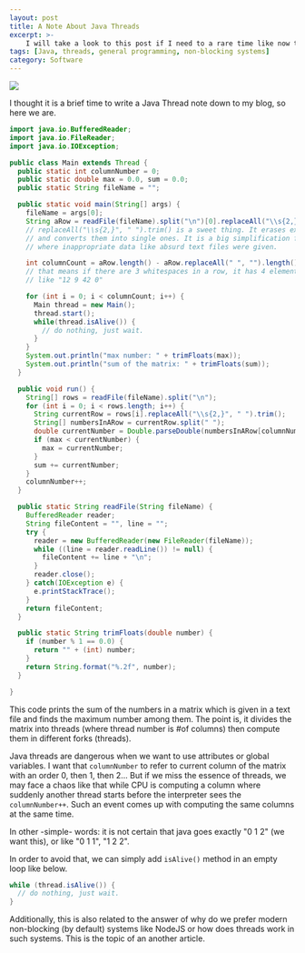 ```yaml
---
layout: post
title: A Note About Java Threads
excerpt: >-
    I will take a look to this post if I need to a rare time like now that I need to write Java thread code. I hope it also be helpful for you. 
tags: [Java, threads, general programming, non-blocking systems]
category: Software
---
```


![](https://steemitimages.com/DQmez3rvXydCsVKbaFQ5StXgWXF4bZyy4PEiPTXHiaA3uaz/4.png)

I thought it is a brief time to write a Java Thread note down to my blog, so here we are. 

```java
import java.io.BufferedReader;
import java.io.FileReader;
import java.io.IOException;

public class Main extends Thread {
  public static int columnNumber = 0;
  public static double max = 0.0, sum = 0.0;
  public static String fileName = "";

  public static void main(String[] args) {
    fileName = args[0];
    String aRow = readFile(fileName).split("\n")[0].replaceAll("\\s{2,}", " ").trim();
    // replaceAll("\\s{2,}", " ").trim() is a sweet thing. It erases extra whitespaces
    // and converts them into single ones. It is a big simplification for the jobs
    // where inappropriate data like absurd text files were given. 

    int columnCount = aRow.length() - aRow.replaceAll(" ", "").length() + 1;
    // that means if there are 3 whitespaces in a row, it has 4 elements 
    // like "12 9 42 0"

    for (int i = 0; i < columnCount; i++) {
      Main thread = new Main();
      thread.start();
      while(thread.isAlive()) {
        // do nothing, just wait.
      }
    }
    System.out.println("max number: " + trimFloats(max));
    System.out.println("sum of the matrix: " + trimFloats(sum));
  }

  public void run() {
    String[] rows = readFile(fileName).split("\n");
    for (int i = 0; i < rows.length; i++) {
      String currentRow = rows[i].replaceAll("\\s{2,}", " ").trim();
      String[] numbersInARow = currentRow.split(" ");
      double currentNumber = Double.parseDouble(numbersInARow[columnNumber]);
      if (max < currentNumber) {
        max = currentNumber;
      }
      sum += currentNumber;
    }
    columnNumber++;
  }

  public static String readFile(String fileName) {
    BufferedReader reader;
    String fileContent = "", line = "";
    try {
      reader = new BufferedReader(new FileReader(fileName));
      while ((line = reader.readLine()) != null) {
        fileContent += line + "\n";
      }
      reader.close();
    } catch(IOException e) {
      e.printStackTrace();
    } 
    return fileContent;
  }

  public static String trimFloats(double number) {
    if (number % 1 == 0.0) {
      return "" + (int) number;
    }
    return String.format("%.2f", number);
  }

}
```

This code prints the sum of the numbers in a matrix which is given in a text file and finds the maximum number among them. The point is, it divides the matrix into threads (where thread number is #of columns) then compute them in different forks (threads).

Java threads are dangerous when we want to use attributes or global variables. I want that `columnNumber` to refer to current column of the matrix with an order 0, then 1, then 2... But if we miss the essence of threads, we may face a chaos like that while CPU is computing a column where suddenly another thread starts before the interpreter sees the `columnNumber++`. Such an event comes up with computing the same columns at the same time. 

In other -simple- words: it is not certain that java goes exactly "0 1 2" (we want this), or like "0 1 1", "1 2 2".

In order to avoid that, we can simply add `isAlive()` method in an empty loop like below.

```java
while (thread.isAlive()) {
  // do nothing, just wait.
}
```

Additionally, this is also related to the answer of why do we prefer modern non-blocking (by default) systems like NodeJS or how does threads work in such systems. This is the topic of an another article. 

